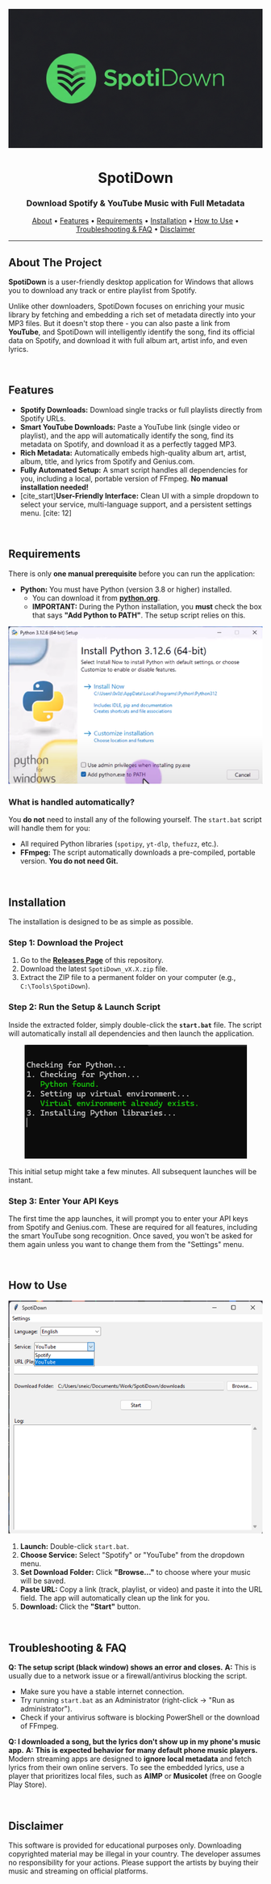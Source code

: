 <p align="center">
  <a href="https://github.com/K1ta3ca/SpotiDown/releases">
    <img src=".github/pic/SpotiDown.png" alt="SpotiDown Logo" />
  </a>
</p>

<h1 align="center">SpotiDown</h1>
<h3 align="center">Download Spotify & YouTube Music with Full Metadata</h3>

<p align="center">
  <a href="#about-the-project">About</a> •
  <a href="#features">Features</a> •
  <a href="#requirements">Requirements</a> •
  <a href="#installation">Installation</a> •
  <a href="#how-to-use">How to Use</a> •
  <a href="#troubleshooting--faq">Troubleshooting & FAQ</a> •
  <a href="#disclaimer">Disclaimer</a>
</p>

---

<h2 id="about-the-project">About The Project</h2>

**SpotiDown** is a user-friendly desktop application for Windows that allows you to download any track or entire playlist from Spotify.

Unlike other downloaders, SpotiDown focuses on enriching your music library by fetching and embedding a rich set of metadata directly into your MP3 files. But it doesn't stop there - you can also paste a link from **YouTube**, and SpotiDown will intelligently identify the song, find its official data on Spotify, and download it with full album art, artist info, and even lyrics.

<br>

<h2 id="features">Features</h2>

- **Spotify Downloads:** Download single tracks or full playlists directly from Spotify URLs.
- **Smart YouTube Downloads:** Paste a YouTube link (single video or playlist), and the app will automatically identify the song, find its metadata on Spotify, and download it as a perfectly tagged MP3.
- **Rich Metadata:** Automatically embeds high-quality album art, artist, album, title, and lyrics from Spotify and Genius.com.
- **Fully Automated Setup:** A smart script handles all dependencies for you, including a local, portable version of FFmpeg. **No manual installation needed!**
- [cite_start]**User-Friendly Interface:** Clean UI with a simple dropdown to select your service, multi-language support, and a persistent settings menu. [cite: 12]

<br>

<h2 id="requirements">Requirements</h2>

There is only **one manual prerequisite** before you can run the application:

-   **Python:** You must have Python (version 3.8 or higher) installed.
    -   You can download it from [**python.org**](https://www.python.org/).
    -   **IMPORTANT:** During the Python installation, you **must** check the box that says **"Add Python to PATH"**. The setup script relies on this.

<p align="center">
  <img src=".github/pic/python.png" alt="Add Python to PATH checkbox" />
</p>

### What is handled automatically?

You **do not** need to install any of the following yourself. The `start.bat` script will handle them for you:
-   All required Python libraries (`spotipy`, `yt-dlp`, `thefuzz`, etc.).
-   **FFmpeg:** The script automatically downloads a pre-compiled, portable version. **You do not need Git.**

<br>

<h2 id="installation">Installation</h2>

The installation is designed to be as simple as possible.

### Step 1: Download the Project

1.  Go to the **[Releases Page](https://github.com/K1ta3ca/SpotiDown/releases)** of this repository.
2.  Download the latest `SpotiDown_vX.X.zip` file.
3.  Extract the ZIP file to a permanent folder on your computer (e.g., `C:\Tools\SpotiDown`).

### Step 2: Run the Setup & Launch Script

Inside the extracted folder, simply double-click the **`start.bat`** file. The script will automatically install all dependencies and then launch the application.

<p align="center">
  <img src=".github/pic/start.png" alt="Automated setup process" />
</p>

This initial setup might take a few minutes. All subsequent launches will be instant.

### Step 3: Enter Your API Keys

The first time the app launches, it will prompt you to enter your API keys from Spotify and Genius.com. These are required for all features, including the smart YouTube song recognition. Once saved, you won't be asked for them again unless you want to change them from the "Settings" menu.

<br>

<h2 id="how-to-use">How to Use</h2>

<p align="center">
  <img src=".github/pic/app.png" width="600" alt="SpotiDown App Interface" />
</p>

1.  **Launch:** Double-click `start.bat`.
2.  **Choose Service:** Select "Spotify" or "YouTube" from the dropdown menu.
3.  **Set Download Folder:** Click **"Browse..."** to choose where your music will be saved.
4.  **Paste URL:** Copy a link (track, playlist, or video) and paste it into the URL field. The app will automatically clean up the link for you.
5.  **Download:** Click the **"Start"** button.

<br>

<h2 id="troubleshooting--faq">Troubleshooting & FAQ</h2>

**Q: The setup script (black window) shows an error and closes.**
**A:** This is usually due to a network issue or a firewall/antivirus blocking the script.
-   Make sure you have a stable internet connection.
-   Try running `start.bat` as an Administrator (right-click -> "Run as administrator").
-   Check if your antivirus software is blocking PowerShell or the download of FFmpeg.

**Q: I downloaded a song, but the lyrics don't show up in my phone's music app.**
**A:** **This is expected behavior for many default phone music players.** Modern streaming apps are designed to **ignore local metadata** and fetch lyrics from their own online servers. To see the embedded lyrics, use a player that prioritizes local files, such as **AIMP** or **Musicolet** (free on Google Play Store).

<br>

<h2 id="disclaimer">Disclaimer</h2>

This software is provided for educational purposes only. Downloading copyrighted material may be illegal in your country. The developer assumes no responsibility for your actions. Please support the artists by buying their music and streaming on official platforms.
